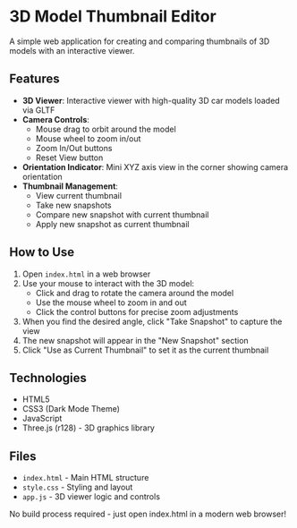 # 3D Model Thumbnail Editor

A simple web application for creating and comparing thumbnails of 3D models with an interactive viewer.

## Features

- **3D Viewer**: Interactive viewer with high-quality 3D car models loaded via GLTF
- **Camera Controls**: 
  - Mouse drag to orbit around the model
  - Mouse wheel to zoom in/out
  - Zoom In/Out buttons
  - Reset View button
- **Orientation Indicator**: Mini XYZ axis view in the corner showing camera orientation
- **Thumbnail Management**: 
  - View current thumbnail
  - Take new snapshots
  - Compare new snapshot with current thumbnail
  - Apply new snapshot as current thumbnail

## How to Use

1. Open `index.html` in a web browser
2. Use your mouse to interact with the 3D model:
   - Click and drag to rotate the camera around the model
   - Use the mouse wheel to zoom in and out
   - Click the control buttons for precise zoom adjustments
3. When you find the desired angle, click "Take Snapshot" to capture the view
4. The new snapshot will appear in the "New Snapshot" section
5. Click "Use as Current Thumbnail" to set it as the current thumbnail

## Technologies

- HTML5
- CSS3 (Dark Mode Theme)
- JavaScript
- Three.js (r128) - 3D graphics library

## Files

- `index.html` - Main HTML structure
- `style.css` - Styling and layout
- `app.js` - 3D viewer logic and controls

No build process required - just open index.html in a modern web browser!

